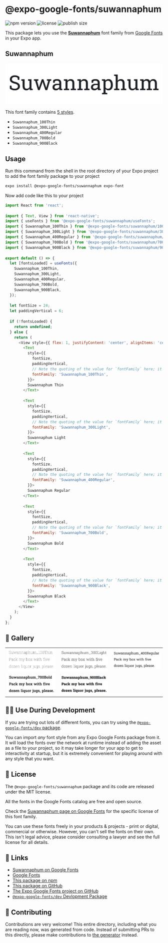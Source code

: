 # @expo-google-fonts/suwannaphum

![npm version](https://flat.badgen.net/npm/v/@expo-google-fonts/suwannaphum)
![license](https://flat.badgen.net/github/license/expo/google-fonts)
![publish size](https://flat.badgen.net/packagephobia/install/@expo-google-fonts/suwannaphum)

This package lets you use the [**Suwannaphum**](https://fonts.google.com/specimen/Suwannaphum) font family from [Google Fonts](https://fonts.google.com/) in your Expo app.

## Suwannaphum

![Suwannaphum](./font-family.png)

This font family contains [5 styles](#-gallery).

- `Suwannaphum_100Thin`
- `Suwannaphum_300Light`
- `Suwannaphum_400Regular`
- `Suwannaphum_700Bold`
- `Suwannaphum_900Black`

## Usage

Run this command from the shell in the root directory of your Expo project to add the font family package to your project
```sh
expo install @expo-google-fonts/suwannaphum expo-font
```

Now add code like this to your project
```js
import React from 'react';

import { Text, View } from 'react-native';
import { useFonts } from '@expo-google-fonts/suwannaphum/useFonts';
import { Suwannaphum_100Thin } from '@expo-google-fonts/suwannaphum/100Thin';
import { Suwannaphum_300Light } from '@expo-google-fonts/suwannaphum/300Light';
import { Suwannaphum_400Regular } from '@expo-google-fonts/suwannaphum/400Regular';
import { Suwannaphum_700Bold } from '@expo-google-fonts/suwannaphum/700Bold';
import { Suwannaphum_900Black } from '@expo-google-fonts/suwannaphum/900Black';

export default () => {
  let [fontsLoaded] = useFonts({
    Suwannaphum_100Thin,
    Suwannaphum_300Light,
    Suwannaphum_400Regular,
    Suwannaphum_700Bold,
    Suwannaphum_900Black,
  });

  let fontSize = 24;
  let paddingVertical = 6;

  if (!fontsLoaded) {
    return undefined;
  } else {
    return (
      <View style={{ flex: 1, justifyContent: 'center', alignItems: 'center' }}>
        <Text
          style={{
            fontSize,
            paddingVertical,
            // Note the quoting of the value for `fontFamily` here; it expects a string!
            fontFamily: 'Suwannaphum_100Thin',
          }}>
          Suwannaphum Thin
        </Text>

        <Text
          style={{
            fontSize,
            paddingVertical,
            // Note the quoting of the value for `fontFamily` here; it expects a string!
            fontFamily: 'Suwannaphum_300Light',
          }}>
          Suwannaphum Light
        </Text>

        <Text
          style={{
            fontSize,
            paddingVertical,
            // Note the quoting of the value for `fontFamily` here; it expects a string!
            fontFamily: 'Suwannaphum_400Regular',
          }}>
          Suwannaphum Regular
        </Text>

        <Text
          style={{
            fontSize,
            paddingVertical,
            // Note the quoting of the value for `fontFamily` here; it expects a string!
            fontFamily: 'Suwannaphum_700Bold',
          }}>
          Suwannaphum Bold
        </Text>

        <Text
          style={{
            fontSize,
            paddingVertical,
            // Note the quoting of the value for `fontFamily` here; it expects a string!
            fontFamily: 'Suwannaphum_900Black',
          }}>
          Suwannaphum Black
        </Text>
      </View>
    );
  }
};

```

## 🔡 Gallery


||||
|-|-|-|
|![Suwannaphum_100Thin](.//100Thin/Suwannaphum_100Thin.ttf.png)|![Suwannaphum_300Light](.//300Light/Suwannaphum_300Light.ttf.png)|![Suwannaphum_400Regular](.//400Regular/Suwannaphum_400Regular.ttf.png)||
|![Suwannaphum_700Bold](.//700Bold/Suwannaphum_700Bold.ttf.png)|![Suwannaphum_900Black](.//900Black/Suwannaphum_900Black.ttf.png)|||


## 👩‍💻 Use During Development

If you are trying out lots of different fonts, you can try using the [`@expo-google-fonts/dev` package](https://github.com/expo/google-fonts/tree/master/font-packages/dev#readme).

You can import *any* font style from any Expo Google Fonts package from it. It will load the fonts
over the network at runtime instead of adding the asset as a file to your project, so it may take longer
for your app to get to interactivity at startup, but it is extremely convenient
for playing around with any style that you want.

## 📖 License

The `@expo-google-fonts/suwannaphum` package and its code are released under the MIT license.

All the fonts in the Google Fonts catalog are free and open source.

Check the [Suwannaphum page on Google Fonts](https://fonts.google.com/specimen/Suwannaphum) for the specific license of this font family.

You can use these fonts freely in your products & projects - print or digital, commercial or otherwise. However, you can't sell the fonts on their own. This isn't legal advice, please consider consulting a lawyer and see the full license for all details.

## 🔗 Links

- [Suwannaphum on Google Fonts](https://fonts.google.com/specimen/Suwannaphum)
- [Google Fonts](https://fonts.google.com/)
- [This package on npm](https://www.npmjs.com/package/@expo-google-fonts/suwannaphum)
- [This package on GitHub](https://github.com/expo/google-fonts/tree/master/font-packages/suwannaphum)
- [The Expo Google Fonts project on GitHub](https://github.com/expo/google-fonts)
- [`@expo-google-fonts/dev` Devlopment Package](https://github.com/expo/google-fonts/tree/master/font-packages/dev)

## 🤝 Contributing

Contributions are very welcome! This entire directory, including what you are reading now, was generated from code. Instead of submitting PRs to this directly, please make contributions to [the generator](https://github.com/expo/google-fonts/tree/master/packages/generator) instead.
